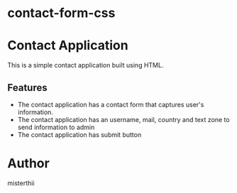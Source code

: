 # contact-form-css

# Contact Application

This is a simple contact application built using HTML.

## Features

- The contact application has a contact form that captures user's information.
- The contact application has an username, mail, country and text zone to send information to admin
- The contact application has submit button

# Author

misterthii
